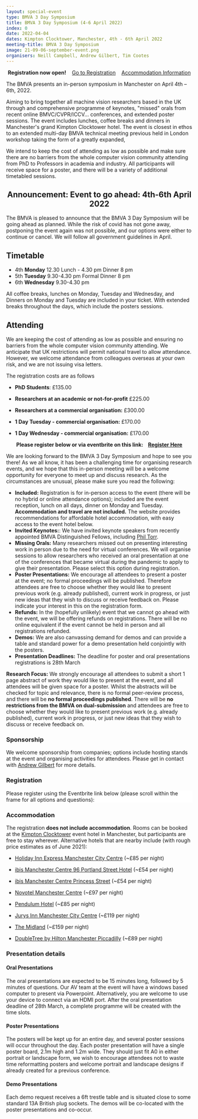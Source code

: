 ```yaml
---
layout: special-event
type: BMVA 3 Day Symposium 
title: BMVA 3 Day Symposium (4-6 April 2022)
index: 0
date: 2022-04-04
dates: Kimpton Clocktower, Manchester, 4th - 6th April 2022
meeting-title: BMVA 3 Day Symposium 
image: 21-09-06-september-event.png
organisers: Neill Campbell, Andrew Gilbert, Tim Cootes
---
```


<div class="alert mt-3 alert-success" style="text-align:center;">
    <span><strong>Registration now open!</strong></span>
        &nbsp;&nbsp;<span>
        <a class="btn btn-success mt-1 mb-1" role="button" href="#attending">Go to Registration</a></span>
        &nbsp;&nbsp;<span>
        <a class="btn btn-success mt-1 mb-1" role="button" href="#accommodation">Accommodation Information</a></span>
</div>


<p>
The BMVA presents an in-person symposium in Manchester on April 4th – 6th, 2022. 

Aiming to bring together all machine vision researchers based in the UK through and comprehensive programme of keynotes, "missed" orals from recent online BMVC/CVPR/ICCV… conferences, and extended poster sessions. The event includes lunches, coffee breaks and dinners in Manchester's grand Kimpton Clocktower hotel. The event is closest in ethos to an extended multi-day BMVA technical meeting previous held in London workshop taking the form of a greatly expanded,

We intend to keep the cost of attending as low as possible and make sure there are no barriers from the whole computer vision community attending from PhD to Professors in academia and industry. All participants will receive space for a poster, and there will be a variety of additional timetabled sessions.
</p>

<div class="alert mt-3 alert-success">
<h2 style="text-align:center;">Announcement: Event to go ahead: 4th-6th April 2022</h2>
<p>
    The BMVA is pleased to announce that the BMVA 3 Day Symposium will be going ahead as planned. While the risk of covid has not gone away, postponing the event again was not possible, and our options were either to continue or cancel. We will follow all government guidelines in April.
</p>
</div>

## Timetable

- 4th **Monday** 12.30 Lunch - 4.30 pm Dinner 8 pm
- 5th **Tuesday** 9.30-4.30 pm Formal Dinner 8 pm
- 6th **Wednesday** 9.30-4.30 pm

All coffee breaks, lunches on Monday, Tuesday and Wednesday, and Dinners on Monday and Tuesday are included in your ticket. With extended breaks throughout the days, which include the posters sessions. 

## Attending


We are keeping the cost of attending as low as possible and ensuring no barriers from the whole computer vision community attending. We anticipate that UK restrictions will permit national travel to allow attendance. However, we welcome attendance from colleagues overseas at your own risk, and we are not issuing visa letters.

The registration costs are as follows 
- **PhD Students**:  £135.00

- **Researchers at an academic or not-for-profit**   £225.00

- **Researchers at a commercial organisation:**   £300.00

- **1 Day Tuesday - commercial organisation:**   £170.00

- **1 Day Wednesday - commercial organisation:**   £170.00


<div class="alert mt-3 alert-info" style="text-align:center;">
<span><strong>Please register below or via eventbrite on this link: &nbsp;&nbsp;
<a class="btn btn-warning" role="button" href="https://www.eventbrite.co.uk/e/bmva-april-event-tickets-159841505245">Register Here</a></strong></span>
</div>

We are looking forward to the BMVA 3 Day Symposium and hope to see you there! As we all know, it has been a challenging time for organising research events, and we hope that this in-person meeting will be a welcome opportunity for everyone to meet up and discuss research. As the circumstances are unusual, please make sure you read the following:

- **Included:** Registration is for in-person access to the event (there will be no hybrid or online attendance options); included are the event reception, lunch on all days, dinner on Monday and Tuesday. **Accommodation and travel are not included.** The website provides recommendations for affordable hotel accommodation, with easy access to the event hotel below.
- **Invited Keynotes:**: We have invited keynote speakers from recently appointed BMVA Distinguished Fellows, including [Phil Torr](https://www.robots.ox.ac.uk/~tvg/).
- **Missing Orals:** Many researchers missed out on presenting interesting work in person due to the need for virtual conferences. We will organise sessions to allow researchers who received an oral presentation at one of the conferences that became virtual during the pandemic to apply to give their presentation. Please select this option during registration.
- **Poster Presentations:** We encourage all attendees to present a poster at the event; no formal proceedings will be published. Therefore attendees are free to choose whether they would like to present previous work (e.g. already published), current work in progress, or just new ideas that they wish to discuss or receive feedback on. Please indicate your interest in this on the registration form.
- **Refunds:** In the (hopefully unlikely) event that we cannot go ahead with the event, we will be offering refunds on registrations. There will be no online equivalent if the event cannot be held in person and all registrations refunded. 
- **Demos:**  We are also canvassing demand for demos and can provide a table and standard power for a demo presentation held conjointly with the posters.
- **Presentation Deadlines:** The deadline for poster and oral presentations registrations is 28th March



<div class="alert mt-3 alert-warning" style="">
    <span><strong>Research Focus:</strong> We strongly encourage all attendees to submit a short 1 page abstract of work they would like to present at the event, and all attendees will be given space for a poster. Whilst the abstracts will be checked for topic and relevance, there is no formal peer-review process, and there will be <strong>no formal proceedings published</strong>. There will be <strong>no restrictions from the BMVA on dual-submission</strong> and attendees are free to choose whether they would like to present previous work (e.g. already published), current work in progress, or just new ideas that they wish to discuss or receive feedback on.</span>
</div>

### Sponsorship

We welcome sponsorship from companies; options include hosting stands at the event and organising activities for attendees.
Please get in contact with [Andrew Gilbert](mailto:a.gilbert@surrey.ac.uk) for more details.

### Registration

<div class="row pt-3 pl-3 pr-3">
    <div class="container-fluid pb-3">
        <div class="card p-1" style="background: #FFFFFF"> <!--F8F7FA-->
            <div class="card-body mx-auto">
              Please register using the Eventbrite link below (please scroll within the frame for all options and questions):
            </div>
            <div id="eventbrite-widget-container-159841505245"></div>
        </div>
    </div>
</div>


<script src="https://www.eventbrite.co.uk/static/widgets/eb_widgets.js"></script>

<script type="text/javascript">
    var exampleCallback = function() {
        console.log('Order complete!');
    };

    function getWidth() {
      if (self.innerWidth) {
        return self.innerWidth;
      }

      if (document.documentElement && document.documentElement.clientWidth) {
        return document.documentElement.clientWidth;
      }

      if (document.body) {
        return document.body.clientWidth;
      }
    }

    var height_to_use = 550;

    if (getWidth() < 1000) {
        height_to_use = 700;
    }

    if (getWidth() < 800) {
        height_to_use = 750;
    }

    if (getWidth() < 550) {
        height_to_use = 750;
    }

    window.EBWidgets.createWidget({
        // Required
        widgetType: 'checkout',
        eventId: '159841505245',

        //modal: true,
        //modalTriggerElementId: "eventbrite-widget-trigger",

        iframeContainerId: 'eventbrite-widget-container-159841505245',
        // Optional
        iframeContainerHeight: height_to_use,  // Widget height in pixels. Defaults to a minimum of 425px if not provided
        iFrameAutoAdapt: 100,
        onOrderComplete: exampleCallback  // Method called when an order has successfully completed
    });
</script>

### Accommodation

The registration **does not include accommodation**. Rooms can be booked at the [Kimpton Clocktower](https://www.kimptonclocktowerhotel.com) event hotel in Manchester, but participants are free to stay wherever. Alternative hotels that are nearby include (with rough price estimates as of June 2021):

- [Holiday Inn Express Manchester City Centre](https://www.ihg.com/holidayinnexpress/hotels/gb/en/manchester/mancc/hoteldetail) (~£85 per night)

- [ibis Manchester Centre 96 Portland Street Hotel](https://all.accor.com/united-kingdom/index.en.shtml) (~£54 per night)
- [ibis Manchester Centre Princess Street](https://all.accor.com/united-kingdom/index.en.shtml) (~£54 per night)


- [Novotel Manchester Centre](http://novotelcentre.atmanchesterhotels.com/en/) (~£97 per night)


- [Pendulum Hotel](https://www.pendulumhotel.co.uk/) (~£85 per night)


- [Jurys Inn Manchester City Centre](https://www.jurysinns.com/hotels/manchester) (~£119 per night)

- [The Midland](https://www.themidlandhotel.co.uk/) (~£159 per night)

- [DoubleTree by Hilton Manchester Piccadilly](https://www.hilton.com/en/hotels/manpddi-doubletree-manchester-piccadilly/) (~£89 per night)



### Presentation details

#### Oral Presentations
The oral presentations are expected to be 15 minutes long, followed by 5 minutes of questions. Our AV team at the event will have a windows based computer to present via Powerpoint. Alternatively, you are welcome to use your device to connect via an HDMI port. After the oral presentation deadline of 28th March, a complete programme will be created with the time slots.

#### Poster Presentations 
The posters will be kept up for an entire day, and several poster sessions will occur throughout the day. Each poster presentation will have a single poster board, 2.1m high and 1.2m wide. They should just fit A0 in either portrait or landscape form, we wish to encourage attendees not to waste time reformatting posters and welcome portrait and landscape designs if already created for a previous conference.

#### Demo Presentations
Each demo request receives a 6ft trestle table and is situated close to some standard 13A British plug sockets. The demos will be co-located with the poster presentations and co-occur.

